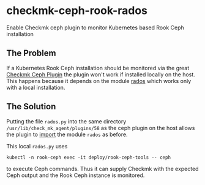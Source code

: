# checkmk-ceph-rook-rados
Enable Checkmk ceph plugin to monitor Kubernetes based Rook Ceph installation

## The Problem

If a Kubernetes Rook Ceph installation should be monitored via the great
[Checkmk Ceph Plugin](https://github.com/HeinleinSupport/check_mk_extensions/tree/cmk2.1/ceph) the plugin won't work if
installed locally on the host. This happens because it depends on the module
[rados](https://docs.ceph.com/en/latest/rados/api/python/) which works only with a local installation.

## The Solution

Putting the file `rados.py` into the same directory `/usr/lib/check_mk_agent/plugins/58` as the ceph plugin on the host
allows the plugin to [import](https://github.com/HeinleinSupport/check_mk_extensions/blob/cmk2.1/ceph/agents/plugins/ceph#L19)
the module `rados` as before.

This local `rados.py` uses

```shell
kubectl -n rook-ceph exec -it deploy/rook-ceph-tools -- ceph
```

to execute Ceph commands. Thus it can supply Checkmk with the expected Ceph output and the Rook Ceph instance is
monitored.

